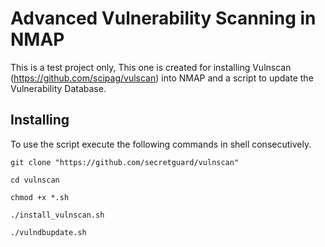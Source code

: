 # Advanced Vulnerability Scanning in NMAP

This is a test project only, This one is created for installing Vulnscan (https://github.com/scipag/vulscan) into NMAP
and a script to update the Vulnerability Database.

## Installing

To use the script execute the following commands in shell consecutively.

```
git clone "https://github.com/secretguard/vulnscan"

cd vulnscan

chmod +x *.sh

./install_vulnscan.sh

./vulndbupdate.sh

```

